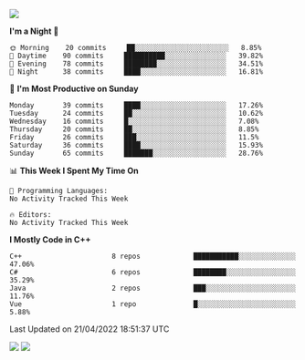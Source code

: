 ![](https://komarev.com/ghpvc/?username=lilpidgey&color=red)
<!--START_SECTION:waka-->
**I'm a Night 🦉** 

```text
🌞 Morning    20 commits     ██░░░░░░░░░░░░░░░░░░░░░░░   8.85% 
🌆 Daytime    90 commits     ██████████░░░░░░░░░░░░░░░   39.82% 
🌃 Evening    78 commits     ████████░░░░░░░░░░░░░░░░░   34.51% 
🌙 Night      38 commits     ████░░░░░░░░░░░░░░░░░░░░░   16.81%

```
📅 **I'm Most Productive on Sunday** 

```text
Monday       39 commits     ████░░░░░░░░░░░░░░░░░░░░░   17.26% 
Tuesday      24 commits     ██░░░░░░░░░░░░░░░░░░░░░░░   10.62% 
Wednesday    16 commits     █░░░░░░░░░░░░░░░░░░░░░░░░   7.08% 
Thursday     20 commits     ██░░░░░░░░░░░░░░░░░░░░░░░   8.85% 
Friday       26 commits     ███░░░░░░░░░░░░░░░░░░░░░░   11.5% 
Saturday     36 commits     ████░░░░░░░░░░░░░░░░░░░░░   15.93% 
Sunday       65 commits     ███████░░░░░░░░░░░░░░░░░░   28.76%

```


📊 **This Week I Spent My Time On** 

```text
💬 Programming Languages: 
No Activity Tracked This Week

🔥 Editors: 
No Activity Tracked This Week

```

**I Mostly Code in C++** 

```text
C++                      8 repos             ███████████░░░░░░░░░░░░░░   47.06% 
C#                       6 repos             ████████░░░░░░░░░░░░░░░░░   35.29% 
Java                     2 repos             ███░░░░░░░░░░░░░░░░░░░░░░   11.76% 
Vue                      1 repo              █░░░░░░░░░░░░░░░░░░░░░░░░   5.88%

```



 Last Updated on 21/04/2022 18:51:37 UTC
<!--END_SECTION:waka-->
![](https://hit.yhype.me/github/profile?user_id=42968544)
![](https://komarev.com/ghpvc/?lilpidgey)
